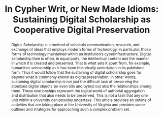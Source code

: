 ---
abstract: Digital Scholarship is a method of scholarly communication, research, and
  exchange of ideas that employs modern forms of technology, in particular, those
  forms of technology maintained within an institution’s cyberinfrastructure. Digital
  scholarship then is often, in equal parts, the intellectual content and the manner
  in which it is created and presented. That is what sets it apart from, for example,
  humanities scholarship as it has been historically undertaken in its published form.
  Thus it would follow that the sustaining of digital scholarship goes far beyond
  what is commonly known as digital preservation. In other words, sustaining digital
  scholarship is not just the difficult task of preserving the atomized digital objects
  (or even bits and bytes) but also the relationships among them. These relationships
  represent the digital world of authorial aggregation and distribution that also
  needs to be preserved. This is not a task that any one unit within a university
  can possibly undertake. This article provides an outline of activities that are
  taking place at the University of Virginia and provides some outlines and strategies
  for approaching such a complex problem set.
creators:
- Daigle, Bradley J.
date: null
document_url: https://services.phaidra.univie.ac.at/api/object/o:294100/download
grand_parent: iPRES
institutions: []
keywords:
- london
landing_page_url: https://phaidra.univie.ac.at/o:294100
language: eng
layout: publication
license: CC BY-SA 3.0 AT
notes_url: null
parent: iPRES 2008
publication_type: paper
size: 56395
slides_url: null
source_name: iPRES
stream_url: null
title: 'In Cypher Writ, or New Made Idioms: Sustaining Digital Scholarship as Cooperative
  Digital Preservation'
year: 2008
---